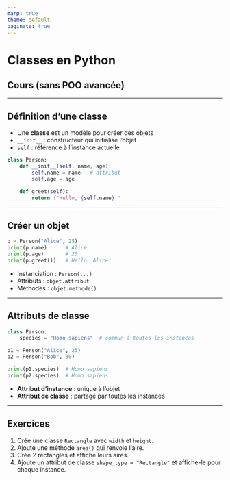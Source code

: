 ```yaml
---
marp: true
theme: default
paginate: true
---
```


# Classes en Python  
## Cours  (sans POO avancée)

---

## Définition d’une classe

- Une **classe** est un modèle pour créer des objets
- `__init__` : constructeur qui initialise l’objet
- `self` : référence à l’instance actuelle

```python
class Person:
    def __init__(self, name, age):
        self.name = name   # attribut
        self.age = age

    def greet(self):
        return f"Hello, {self.name}!"
````

---

## Créer un objet

```python
p = Person("Alice", 25)
print(p.name)      # Alice
print(p.age)       # 25
print(p.greet())   # Hello, Alice!
```

* Instanciation : `Person(...)`
* Attributs : `objet.attribut`
* Méthodes : `objet.methode()`

---

## Attributs de classe

```python
class Person:
    species = "Homo sapiens"  # commun à toutes les instances

p1 = Person("Alice", 25)
p2 = Person("Bob", 30)

print(p1.species)  # Homo sapiens
print(p2.species)  # Homo sapiens
```

* **Attribut d’instance** : unique à l’objet
* **Attribut de classe** : partagé par toutes les instances

---

## Exercices 

1. Crée une classe `Rectangle` avec `width` et `height`.
2. Ajoute une méthode `area()` qui renvoie l’aire.
3. Crée 2 rectangles et affiche leurs aires.
4. Ajoute un attribut de classe `shape_type = "Rectangle"` et affiche-le pour chaque instance.
